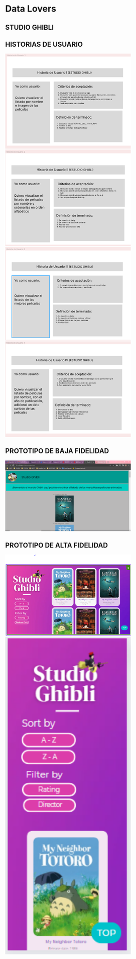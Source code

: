 # Data Lovers

## STUDIO GHIBLI

## HISTORIAS DE USUARIO

<img width="400" alt="historias_usuarios" src="https://github.com/MODAOZUSH/BOG005-data-lovers/blob/main/HISTORIAUNO.jpg"> <img width="400" alt="historias_usuarios" src="https://github.com/MODAOZUSH/BOG005-data-lovers/blob/main/HISTORIADOS.jpg"> <img width="400" alt="historias_usuarios" src="https://github.com/MODAOZUSH/BOG005-data-lovers/blob/main/HISTORIATRES.jpg"> <img width="400" alt="historias_usuarios" src="https://github.com/MODAOZUSH/BOG005-data-lovers/blob/main/HISTORIACUATRO.jpg">

## PROTOTIPO DE BAJA FIDELIDAD

<img width="400" alt="prototipo" src="https://github.com/MODAOZUSH/BOG005-data-lovers/blob/main/PROTOTIPODEBAJA.jpg">

## PROTOTIPO DE ALTA FIDELIDAD

<img width="400" alt="prototipos_de_alta" src="https://github.com/MODAOZUSH/BOG005-data-lovers/blob/main/PROTOTIPODEALTA.jpg"> <img width="400" alt="prototipos_de_alta" src="https://github.com/MODAOZUSH/BOG005-data-lovers/blob/main/PROTORIPOMOBILE.jpg">
